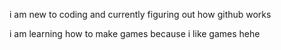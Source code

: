 i am new to coding and currently figuring out how github works

i am learning how to make games because i like games hehe

<!---
korainando/korainando is a ✨ special ✨ repository because its `README.md` (this file) appears on your GitHub profile.
You can click the Preview link to take a look at your changes.
--->
